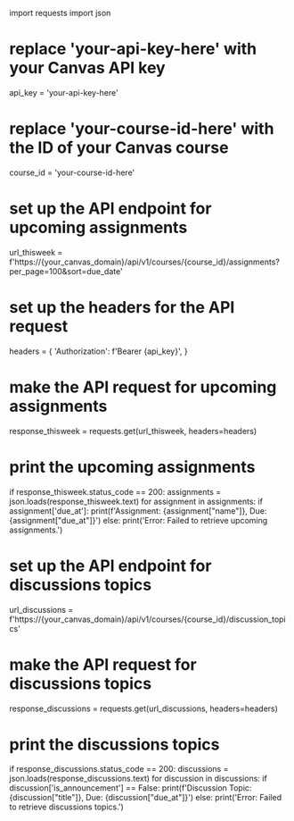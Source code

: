 import requests
import json

# replace 'your-api-key-here' with your Canvas API key
api_key = 'your-api-key-here'

# replace 'your-course-id-here' with the ID of your Canvas course
course_id = 'your-course-id-here'

# set up the API endpoint for upcoming assignments
url_thisweek = f'https://{your_canvas_domain}/api/v1/courses/{course_id}/assignments?per_page=100&sort=due_date'

# set up the headers for the API request
headers = {
    'Authorization': f'Bearer {api_key}',
}

# make the API request for upcoming assignments
response_thisweek = requests.get(url_thisweek, headers=headers)

# print the upcoming assignments
if response_thisweek.status_code == 200:
    assignments = json.loads(response_thisweek.text)
    for assignment in assignments:
        if assignment['due_at']:
            print(f'Assignment: {assignment["name"]}, Due: {assignment["due_at"]}')
else:
    print('Error: Failed to retrieve upcoming assignments.')

# set up the API endpoint for discussions topics
url_discussions = f'https://{your_canvas_domain}/api/v1/courses/{course_id}/discussion_topics'

# make the API request for discussions topics
response_discussions = requests.get(url_discussions, headers=headers)

# print the discussions topics
if response_discussions.status_code == 200:
    discussions = json.loads(response_discussions.text)
    for discussion in discussions:
        if discussion['is_announcement'] == False:
            print(f'Discussion Topic: {discussion["title"]}, Due: {discussion["due_at"]}')
else:
    print('Error: Failed to retrieve discussions topics.')
